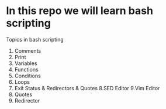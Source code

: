 # In this repo we will learn bash scripting
Topics in bash scripting
1. Comments
2. Print
3. Variables
4. Functions
5. Conditions
6. Loops
7. Exit Status & Redirectors & Quotes
8.SED Editor
9.Vim Editor
10. Quotes
11. Redirector
